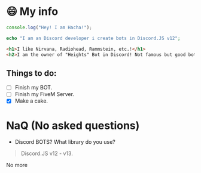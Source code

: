 # 😄 **My info**

```js
console.log("Hey! I am Hacha!");
```
```php
echo "I am an Discord developer i create bots in Discord.JS v12";
```
```html
<h1>I like Nirvana, Radiohead, Rammstein, etc.!</h1>
<h2>I am the owner of "Heights" Bot in Discord! Not famous but good bot!</h2>
```

## Things to do:
- [ ] Finish my BOT.
- [ ] Finish my FiveM Server.
- [X] Make a cake.

# NaQ (No asked questions)

- Discord BOTS? What library do you use?
> Discord.JS v12 - v13.

No more
